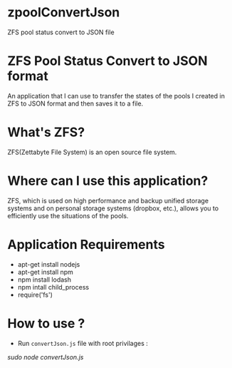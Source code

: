 # zpoolConvertJson
ZFS pool status convert to JSON file

# ZFS Pool Status Convert to JSON format
An application that I can use to transfer the states of the pools I created in ZFS to JSON format  and then saves it to a file.

# What's ZFS?
  ZFS(Zettabyte File System) is an open source file system.

# Where can I use this application?
ZFS, which is used on high performance and backup unified storage systems and on personal storage systems (dropbox, etc.), allows you to efficiently use the situations of the pools.

# Application Requirements
- apt-get install nodejs
- apt-get install npm
- npm install lodash
- npm intall child_process
- require('fs')

# How to use ?
- Run `convertJson.js` file with root privilages :

*sudo node convertJson.js*
